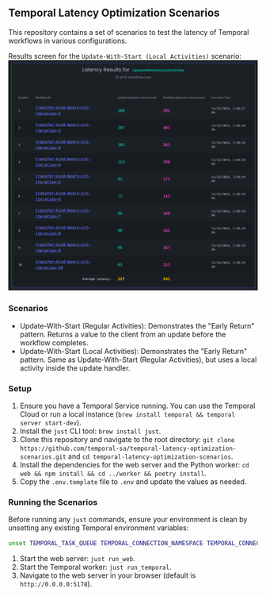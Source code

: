## Temporal Latency Optimization Scenarios

This repository contains a set of scenarios to test the latency of Temporal workflows in various configurations.

Results screen for the `Update-With-Start (Local Activities)` scenario:
![Latency Result UI](./latency-optimizer-updatewithstartlocal.png)

### Scenarios
* Update-With-Start (Regular Activities): Demonstrates the "Early Return" pattern. Returns a value to the client from an update before the workflow completes.
* Update-With-Start (Local Activities): Demonstrates the "Early Return" pattern. Same as Update-With-Start (Regular Activities), but uses a local activity inside the update handler.

### Setup
1. Ensure you have a Temporal Service running. You can use the Temporal Cloud or run a local instance (`brew install temporal && temporal server start-dev`).
2. Install the `just` CLI tool: `brew install just`.
3. Clone this repository and navigate to the root directory: `git clone https://github.com/temporal-sa/temporal-latency-optimization-scenarios.git` and `cd temporal-latency-optimization-scenarios`.
4. Install the dependencies for the web server and the Python worker: `cd web && npm install && cd ../worker && poetry install`.
5. Copy the `.env.template` file to `.env` and update the values as needed.

### Running the Scenarios
Before running any `just` commands, ensure your environment is clean by unsetting any existing Temporal environment variables:

```bash
unset TEMPORAL_TASK_QUEUE TEMPORAL_CONNECTION_NAMESPACE TEMPORAL_CONNECTION_TARGET TEMPORAL_CONNECTION_MTLS_KEY_FILE TEMPORAL_CONNECTION_MTLS_CERT_CHAIN_FILE TEMPORAL_CONNECTION_WEB_PORT CALLER_API_PORT PUBLIC_WEB_URL
```

1. Start the web server: `just run_web`.
2. Start the Temporal worker: `just run_temporal`.
3. Navigate to the web server in your browser (default is `http://0.0.0.0:5178`).